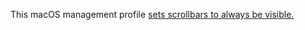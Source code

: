 This macOS management profile [sets scrollbars to always be visible.](http://osxdaily.com/2011/08/03/show-scroll-bars-mac-os-x-lion/) 
